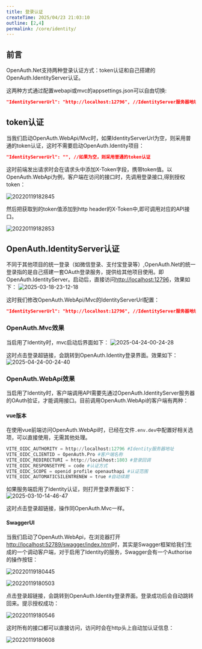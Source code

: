 ```yaml
---
title: 登录认证
createTime: 2025/04/23 21:03:10
outline: [2,4]
permalink: /core/identity/
---
```


## 前言
OpenAuth.Net支持两种登录认证方式：token认证和自己搭建的OpenAuth.IdentityServer认证。

这两种方式通过配置webapi或mvc的appsettings.json可以自由切换:

```json
"IdentityServerUrl": "http://localhost:12796", //IdentityServer服务器地址。如果为空，则不启用OAuth认证
```
## token认证

当我们启动OpenAuth.WebApi/Mvc时，如果IdentityServerUrl为空，则采用普通的token认证，这时不需要启动OpenAuth.Identity项目：
```json
"IdentityServerUrl": "", //如果为空，则采用普通的token认证
```
这时前端发出请求时会在请求头中添加X-Token字段，携带token值。以OpenAuth.WebApi为例，客户端在访问的接口时，先调用登录接口,得到授权token：

![20220119182845](http://img.openauth.net.cn/20220119182845.png)

然后把获取到的token值添加到http header的X-Token中,即可调用对应的API接口。

![20220119182853](http://img.openauth.net.cn/20220119182853.png)

## OpenAuth.IdentityServer认证

不同于其他项目的统一登录（如微信登录、支付宝登录等）,OpenAuth.Net的统一登录指的是自己搭建一套OAuth登录服务，提供给其他项目使用。即OpenAuth.IdentityServer。启动后，直接访问[http://localhost:12796](http://localhost:12796)，效果如下：
![2025-03-18-23-12-18](http://img.openauth.net.cn/2025-03-18-23-12-18.png)

这时我们修改OpenAuth.WebApi/Mvc的IdentityServerUrl配置：
```json
"IdentityServerUrl": "http://localhost:12796", //IdentityServer服务器地址。
```

### OpenAuth.Mvc效果

当启用了Identity时，mvc启动后界面如下：
![2025-04-24-00-24-28](http://img.openauth.net.cn/2025-04-24-00-24-28.png)

这时点击登录超链接，会跳转到OpenAuth.Identity登录界面。效果如下：
![2025-04-24-00-24-40](http://img.openauth.net.cn/2025-04-24-00-24-40.png)


### OpenAuth.WebApi效果

当启用了Identity时，客户端调用API需要先通过OpenAuth.IdentityServer服务器的OAuth验证，才能调用接口。目前调用OpenAuth.WebApi的客户端有两种：

#### vue版本

在使用vue前端访问OpenAuth.WebApi时，已经在文件`.env.dev`中配置好相关选项，可以直接使用，无需其他处理。

```python
VITE_OIDC_AUTHORITY = http://localhost:12796 #Identity服务器地址
VITE_OIDC_CLIENTID = OpenAuth.Pro #客户端名称
VITE_OIDC_REDIRECTURI = http://localhost:1803 #登录回调
VITE_OIDC_RESPONSETYPE = code #认证方式
VITE_OIDC_SCOPE = openid profile openauthapi #认证范围
VITE_OIDC_AUTOMATICSILENTRENEW = true #自动续期

```
如果服务端启用了Identity认证，则打开登录界面如下：
![2025-03-10-14-46-47](http://img.openauth.net.cn/2025-03-10-14-46-47.png)

这时点击登录超链接，操作同OpenAuth.Mvc一样。


#### SwaggerUI

当我们启动了OpenAuth.WebApi，在浏览器打开[http://localhost:52789/swagger/index.html](http://localhost:52789/swagger/index.html)时，其实是Swagger框架给我们生成的一个调动客户端，对于启用了Identity的服务，Swagger会有一个Authorise的操作按钮：

![20220119180445](http://img.openauth.net.cn/20220119180445.png)

![20220119180503](http://img.openauth.net.cn/20220119180503.png)

点击登录超链接，会跳转到OpenAuth.Identity登录界面。登录成功后会自动跳转回来。提示授权成功：

![20220119180546](http://img.openauth.net.cn/20220119180546.png)

这时所有的接口都可以直接访问，访问时会在http头上自动加认证信息：

![20220119180608](http://img.openauth.net.cn/20220119180608.png)




